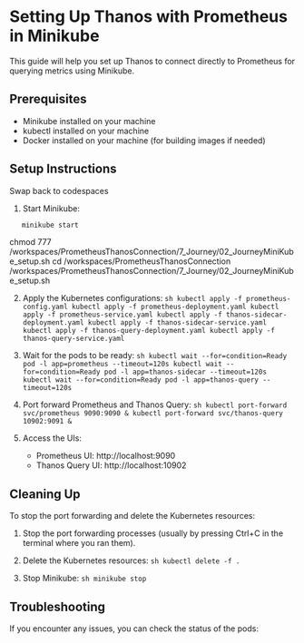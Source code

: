 # Setting Up Thanos with Prometheus in Minikube

This guide will help you set up Thanos to connect directly to Prometheus for querying metrics using Minikube.

## Prerequisites

- Minikube installed on your machine
- kubectl installed on your machine
- Docker installed on your machine (for building images if needed)

## Setup Instructions

Swap back to codespaces

1. Start Minikube:   
```sh
   minikube start   
```

chmod 777 /workspaces/PrometheusThanosConnection/7_Journey/02_JourneyMiniKube_setup.sh
cd /workspaces/PrometheusThanosConnection
/workspaces/PrometheusThanosConnection/7_Journey/02_JourneyMiniKube_setup.sh


2. Apply the Kubernetes configurations:   ```sh
   kubectl apply -f prometheus-config.yaml
   kubectl apply -f prometheus-deployment.yaml
   kubectl apply -f prometheus-service.yaml
   kubectl apply -f thanos-sidecar-deployment.yaml
   kubectl apply -f thanos-sidecar-service.yaml
   kubectl apply -f thanos-query-deployment.yaml
   kubectl apply -f thanos-query-service.yaml   ```

3. Wait for the pods to be ready:   ```sh
   kubectl wait --for=condition=Ready pod -l app=prometheus --timeout=120s
   kubectl wait --for=condition=Ready pod -l app=thanos-sidecar --timeout=120s
   kubectl wait --for=condition=Ready pod -l app=thanos-query --timeout=120s   ```

4. Port forward Prometheus and Thanos Query:   ```sh
   kubectl port-forward svc/prometheus 9090:9090 &
   kubectl port-forward svc/thanos-query 10902:9091 &   ```

5. Access the UIs:
   - Prometheus UI: http://localhost:9090
   - Thanos Query UI: http://localhost:10902

## Cleaning Up

To stop the port forwarding and delete the Kubernetes resources:

1. Stop the port forwarding processes (usually by pressing Ctrl+C in the terminal where you ran them).

2. Delete the Kubernetes resources:   ```sh
   kubectl delete -f .   ```

3. Stop Minikube:   ```sh
   minikube stop   ```

## Troubleshooting

If you encounter any issues, you can check the status of the pods:
